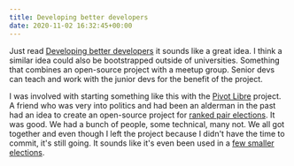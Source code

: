 ```yaml
---
title: Developing better developers
date: 2020-11-02 16:32:45+00:00
---
```


Just read <a href="http://this.how/phoenix/index.opml">Developing better developers</a> it sounds like a great idea. I think a similar idea could also be bootstrapped outside of universities. Something that combines an open-source project with a meetup group. Senior devs can teach and work with the junior devs for the benefit of the project. 

I was involved with starting something like this with the <a href="https://github.com/orgs/pivot-libre/dashboard">Pivot Libre</a> project. A friend who was very into politics and had been an alderman in the past had an idea to create an open-source project for <a href="https://en.wikipedia.org/wiki/Ranked_pairs">ranked pair elections</a>. It was good. We had a bunch of people, some technical, many not. We all got together and even though I left the project because I didn't have the time to commit, it's still going. It sounds like it's even been used in a <a href="https://docs.google.com/document/d/1XxqrV9O7UivxjeU9vuDPCiByyB0rPA1ByO2iPeaf4ts/edit?usp=sharing">few smaller elections</a>.

